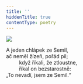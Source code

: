 ```yaml
---
title: ''
hiddenTitle: true
contentType: poetry
---
```


<section>

![](../Images/036.jpg)

A jeden chlápek ze Semil,  
ač neměl žízeň, pořád pil;  
         když říkali, že ztloustne,  
         říkal on bezstarostně:  
„To nevadí, jsem ze Semil.“

</section>
